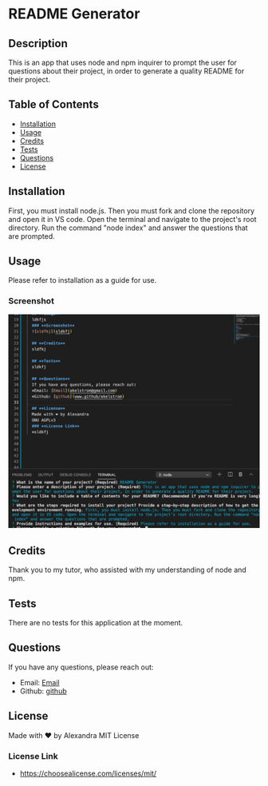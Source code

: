 # **README Generator**
  
  ## **Description**
  This is an app that uses node and npm inquirer to prompt the user for questions about their project, in order to generate a quality README for their project.
  ## **Table of Contents**

  * [Installation](#installation)
  * [Usage](#usage)
  * [Credits](#credits)
  * [Tests](#tests)
  * [Questions](#questions)
  * [License](#license)
  
  
  ## **Installation**
  First, you must install node.js. Then you must fork and clone the repository and open it in VS code. Open the terminal and navigate to the project's root directory. Run the command "node index" and answer the questions that are prompted. 

  ## **Usage**
  Please refer to installation as a guide for use.
  ### **Screenshot**
  ![screenshot](screenshot.png)

  ## **Credits**
  Thank you to my tutor, who assisted with my understanding of node and npm. 

  ## **Tests**
  There are no tests for this application at the moment.

  ## **Questions**
  If you have any questions, please reach out:
  * Email: [Email](akelstrom@gmail.com)
  * Github: [github](www.github/akelstrom)
  
  ## **License**
  Made with ❤️ by Alexandra
  MIT License
  ### **License Link**
  * https://choosealicense.com/licenses/mit/




 
